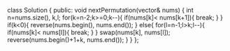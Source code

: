 class Solution {
public:
void nextPermutation(vector<int>& nums) {
int n=nums.size(), k,l;
for(k=n-2;k>=0;k--){
if(nums[k]< nums[k+1]){
break;
}
}
if(k<0){
reverse(nums.begin(), nums.end());
}
else{
for(l=n-1;l>k;l--){
if(nums[k]< nums[l]){
break;
}
}
swap(nums[k], nums[l]);
reverse(nums.begin()+1+k, nums.end());
}
}
};